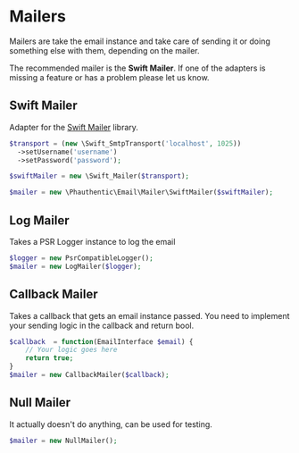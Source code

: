 # Mailers

Mailers are take the email instance and take care of sending it or doing something else with them, depending on the mailer.

The recommended mailer is the **Swift Mailer**. If one of the adapters is missing a feature or has a problem please let us know.

## Swift Mailer

Adapter for the [Swift Mailer](https://github.com/swiftmailer/swiftmailer) library.

```php
$transport = (new \Swift_SmtpTransport('localhost', 1025))
  ->setUsername('username')
  ->setPassword('password');

$swiftMailer = new \Swift_Mailer($transport);

$mailer = new \Phauthentic\Email\Mailer\SwiftMailer($swiftMailer);
```

## Log Mailer

Takes a PSR Logger instance to log the email

```php
$logger = new PsrCompatibleLogger();
$mailer = new LogMailer($logger);
```

## Callback Mailer

Takes a callback that gets an email instance passed. You need to implement your sending logic in the callback and return bool.

```php
$callback  = function(EmailInterface $email) {
    // Your logic goes here
    return true;
}
$mailer = new CallbackMailer($callback);
```

## Null Mailer

It actually doesn't do anything, can be used for testing.

```php
$mailer = new NullMailer();
```
